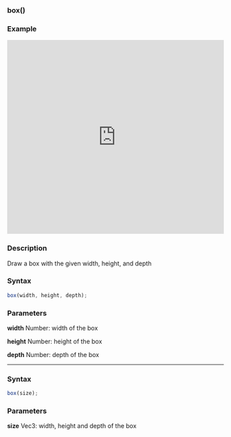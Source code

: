 ### box()

### Example

<iframe width="100%" height="450px" src="https://shaderpark.netlify.com/sculpture/-LguJt5PTu5bu-5C7TBU?example=true&embed=true" frameborder="0"></iframe>

### Description
Draw a box with the given width, height, and depth

### Syntax
```js
box(width, height, depth);
```

### Parameters
**width** Number: width of the box

**height** Number: height of the box

**depth** Number: depth of the box

---

### Syntax
```js
box(size);
```

### Parameters
**size** Vec3: width, height and depth of the box